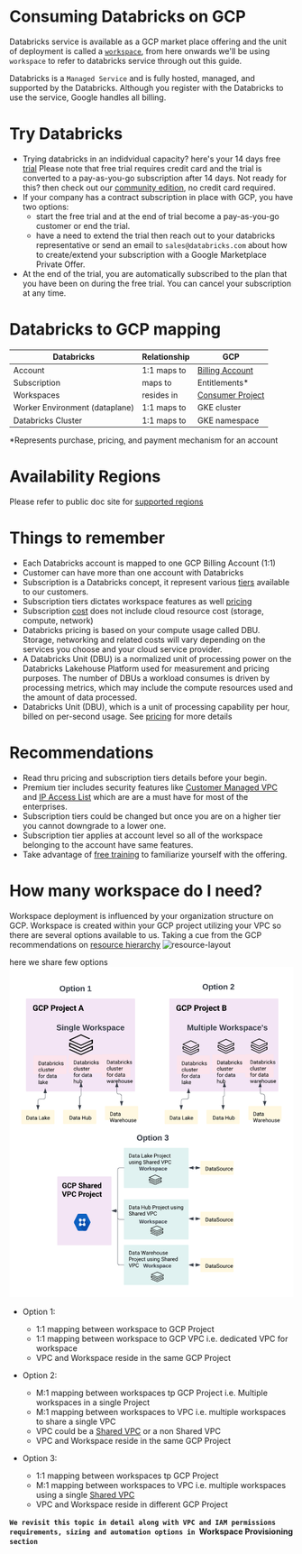 # Consuming Databricks on GCP
Databricks service is available as a GCP market place offering and the unit of deployment is called a [`workspace`](https://docs.gcp.databricks.com/getting-started/concepts.html#workspace), from here onwards we'll be using `workspace` to refer to databricks service through out this guide.

Databricks is a `Managed Service` and is fully hosted, managed, and supported by the Databricks. Although you register with the Databricks to use the service, Google handles all billing.

# Try Databricks
* Trying databricks in an indidvidual capacity? here's your 14 days free [trial](https://docs.gcp.databricks.com/getting-started/try-databricks-gcp.html) Please note that free trial requires credit card and the trial is converted to a pay-as-you-go subscription after 14 days. Not ready for this? then check out our [community edition](https://community.cloud.databricks.com/login.html), no credit card required.
* If your company has a contract subscription in place with GCP, you have two options:
  *  start the free trial and at the end of trial become a pay-as-you-go customer or end the trial.
  *  have a need to extend the trial then reach out to your databricks representative or send an email to `sales@databricks.com` about how to create/extend your subscription with a Google Marketplace Private Offer.
*  At the end of the trial, you are automatically subscribed to the plan that you have been on during the free trial. You can cancel your subscription at any time.

# Databricks to GCP mapping

| Databricks  | Relationship  | GCP  |
|---|---|---|
| Account  |  1:1 maps to | [Billing Account](https://cloud.google.com/billing/docs/concepts#overview)  |
| Subscription | maps to | Entitlements* |
| Workspaces | resides in | [Consumer Project](https://cloud.google.com/resource-manager/docs/creating-managing-projects) |
| Worker Environment (dataplane) | 1:1 maps to | GKE cluster |
| Databricks Cluster | 1:1 maps to | GKE namespace |
*Represents purchase, pricing, and payment mechanism for an account

# Availability Regions

Please refer to public doc site for [supported regions](https://docs.gcp.databricks.com/administration-guide/cloud-configurations/gcp/regions.html)

# Things to remember

* Each Databricks account is mapped to one GCP Billing Account (1:1)
* Customer can have more than one account with Databricks
* Subscription is a Databricks concept, it represent various [tiers](https://databricks.com/product/gcp-pricing) available to our customers.
* Subscription tiers dictates workspace features as well [pricing](https://databricks.com/product/gcp-pricing/instance-types)
* Subscription [cost](https://databricks.com/product/pricing) does not include cloud resource cost (storage, compute, network)
* Databricks pricing is based on your compute usage called DBU. Storage, networking and related costs will vary depending on the services you choose and your cloud service provider.
* A Databricks Unit (DBU) is a normalized unit of processing power on the Databricks Lakehouse Platform used for measurement and pricing purposes. The number of DBUs a workload consumes is driven by processing metrics, which may include the compute resources used and the amount of data processed.
* Databricks Unit (DBU), which is a unit of processing capability per hour, billed on per-second usage. See [pricing](https://databricks.com/product/gcp-pricing) for more details

# Recommendations

* Read thru pricing and subscription tiers details before your begin.
* Premium tier includes security features like [Customer Managed VPC](https://docs.gcp.databricks.com/administration-guide/cloud-configurations/gcp/customer-managed-vpc.html) and [IP Access List](https://docs.gcp.databricks.com/security/network/ip-access-list.html) which are are a must have for most of the enterprises.
* Subscription tiers could be changed but once you are on a higher tier you cannot downgrade to a lower one.
* Subscription tier applies at account level so all of the workspace belonging to the account have same features.
* Take advantage of [free training](https://docs.gcp.databricks.com/getting-started/free-training.html) to familiarize yourself with the offering.

# How many workspace do I need?

Workspace deployment is influenced by your organization structure on GCP. Workspace is created within your GCP project utilizing your VPC so there are several options available to us. Taking a cue from the GCP recommendations on [resource hierarchy](https://cloud.google.com/resource-manager/docs/cloud-platform-resource-hierarchy)
![resource-layout](https://cloud.google.com/resource-manager/img/cloud-hierarchy.svg)

here we share few options
![deployment-patterns](./images/GCP-Databricks%20Workspace-Deployment%20Patterns.png)

* Option 1:
  * 1:1 mapping between workspace to GCP Project
  * 1:1 mapping between workspace to GCP VPC i.e. dedicated VPC for workspace
  * VPC and Workspace reside in the same GCP Project

* Option 2:
  * M:1 mapping between workspaces tp GCP Project i.e. Multiple workspaces in a single Project
  * M:1 mapping between workspaces to VPC i.e. multiple workspaces to share a single VPC
  * VPC could be a [Shared VPC](https://cloud.google.com/vpc/docs/shared-vpc) or a non Shared VPC
  * VPC and Workspace reside in the same GCP Project

* Option 3:
  * 1:1 mapping between workspaces tp GCP Project
  * M:1 mapping between workspaces to VPC i.e. multiple workspaces using a single [Shared VPC](https://cloud.google.com/vpc/docs/shared-vpc)
  * VPC and Workspace reside in different GCP Project


**`We revisit this topic in detail along with VPC and IAM permissions requirements, sizing and automation options in `Workspace Provisioning` section`**